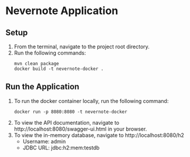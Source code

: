 # Nevernote Application

## Setup

1) From the terminal, navigate to the project root directory.
2) Run the following commands:
    ```
    mvn clean package
    docker build -t nevernote-docker .       
    ```
   
## Run the Application
1) To run the docker container locally, run the following command:
    ```
    docker run -p 8080:8080 -t nevernote-docker
    ```
2) To view the API documentation, navigate to http://localhost:8080/swagger-ui.html in your browser.
3) To view the in-memory database, navigate to http://localhost:8080/h2
   * Username: admin
   * JDBC URL: jdbc:h2:mem:testdb